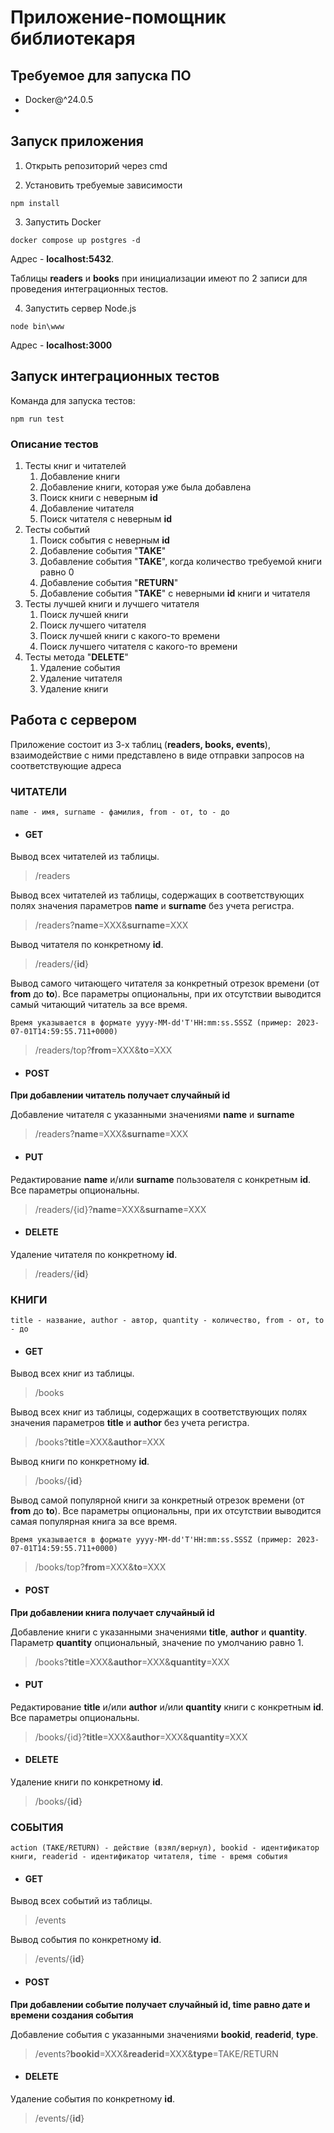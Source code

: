 # Приложение-помощник библиотекаря
## Требуемое для запуска ПО
* Docker@^24.0.5
* 
## Запуск приложения
1. Открыть репозиторий через cmd

2. Установить требуемые зависимости
```
npm install
```

3. Запустить Docker
```
docker compose up postgres -d
```
Адрес - **localhost:5432**.

Таблицы **readers** и **books** при инициализации имеют по 2 записи для проведения интеграционных тестов.

4. Запустить сервер Node.js
```
node bin\www
```
Адрес - **localhost:3000**

## Запуск интеграционных тестов

Команда для запуска тестов:
```
npm run test
```
### Описание тестов
1. Тесты книг и читателей
   1. Добавление книги
   2. Добавление книги, которая уже была добавлена
   3. Поиск книги с неверным **id**
   4. Добавление читателя
   5. Поиск читателя с неверным **id**
2. Тесты событий
   1. Поиск события с неверным **id**
   2. Добавление события "**TAKE**"
   3. Добавление события "**TAKE**", когда количество требуемой книги равно 0
   4. Добавление события "**RETURN**"
   5. Добавление события "**TAKE**" с неверными **id** книги и читателя
3. Тесты лучшей книги и лучшего читателя
   1. Поиск лучшей книги
   2. Поиск лучшего читателя
   3. Поиск лучшей книги с какого-то времени
   4. Поиск лучшего читателя с какого-то времени
4. Тесты метода "**DELETE**"
   1. Удаление события
   2. Удаление читателя
   3. Удаление книги

    
## Работа с сервером
Приложение состоит из 3-х таблиц (**readers, books, events**), взаимодействие с ними представлено в виде отправки запросов на соответствующие адреса

### ЧИТАТЕЛИ
`name - имя, surname - фамилия, from - от, to - до`


* #### GET

Вывод всех читателей из таблицы.

> /readers

Вывод всех читателей из таблицы, содержащих в соответствующих полях значения параметров **name** и **surname** без учета регистра.

> /readers?**name**=XXX&**surname**=XXX

Вывод читателя по конкретному **id**.

> /readers/{**id**}

Вывод самого читающего читателя за конкретный отрезок времени (от **from** до **to**). Все параметры опциональны, при их отсутствии выводится самый читающий читатель за все время.

`Время указывается в формате yyyy-MM-dd'T'HH:mm:ss.SSSZ (пример: 2023-07-01T14:59:55.711+0000)`
> /readers/top?**from**=XXX&**to**=XXX


* #### POST

**При добавлении читатель получает случайный id**

Добавление читателя с указанными значениями **name** и **surname**

> /readers?**name**=XXX&**surname**=XXX


* #### PUT

Редактирование **name** и/или **surname** пользователя с конкретным **id**. Все параметры опциональны.

> /readers/{id}?**name**=XXX&**surname**=XXX


* #### DELETE

Удаление читателя по конкретному **id**.

> /readers/{**id**}



### КНИГИ
`title - название, author - автор, quantity - количество, from - от, to - до`


* #### GET

Вывод всех книг из таблицы.

> /books

Вывод всех книг из таблицы, содержащих в соответствующих полях значения параметров **title** и **author** без учета регистра.

> /books?**title**=XXX&**author**=XXX

Вывод книги по конкретному **id**.

> /books/{**id**}

Вывод самой популярной книги за конкретный отрезок времени (от **from** до **to**). Все параметры опциональны, при их отсутствии выводится самая популярная книга за все время.

`Время указывается в формате yyyy-MM-dd'T'HH:mm:ss.SSSZ (пример: 2023-07-01T14:59:55.711+0000)`

> /books/top?**from**=XXX&**to**=XXX


* #### POST

**При добавлении книга получает случайный id**

Добавление книги с указанными значениями **title**, **author** и **quantity**. Параметр **quantity** опциональный, значение по умолчанию равно 1.

> /books?**title**=XXX&**author**=XXX&**quantity**=XXX


* #### PUT

Редактирование **title** и/или **author** и/или **quantity** книги с конкретным **id**. Все параметры опциональны.

> /books/{id}?**title**=XXX&**author**=XXX&**quantity**=XXX



* #### DELETE

Удаление книги по конкретному **id**.

> /books/{**id**}


### СОБЫТИЯ
`action (TAKE/RETURN) - действие (взял/вернул), bookid - идентификатор книги, readerid - идентификатор читателя, time - время события`

* #### GET

Вывод всех событий из таблицы.

> /events


Вывод события по конкретному **id**.

> /events/{**id**}


* #### POST

**При добавлении событие получает случайный id, time равно дате и времени создания события**

Добавление события с указанными значениями **bookid**, **readerid**, **type**. 

> /events?**bookid**=XXX&**readerid**=XXX&**type**=TAKE/RETURN


* #### DELETE

Удаление события по конкретному **id**.

> /events/{**id**}




